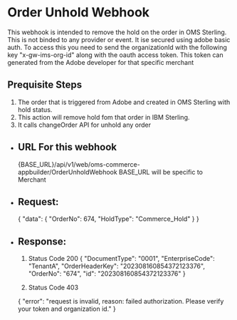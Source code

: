 # Order Unhold Webhook

This webhook is intended to remove the hold on the order in OMS Sterling. This is not binded to any provider or event. It ise secured using adobe basic auth. To access this you need to send the organizationId with the following key "x-gw-ims-org-id" along with the oauth access token. This token can generated from the Adobe developer for that specific merchant


## Prequisite Steps

  1. The order that is triggered from Adobe and created in OMS Sterling with hold status.
  2. This action will remove hold fom that order in IBM Sterling.
  3. It calls changeOrder API for unhold any order

- ## URL For this webhook 

  {BASE_URL}/api/v1/web/oms-commerce-appbuilder/OrderUnholdWebhook
  BASE_URL will be specific to Merchant

- ## Request: 
  {
    "data": {
        "OrderNo": 674,
        "HoldType": "Commerce_Hold"
    }
  }

- ## Response: 
   
  1. Status Code 200 
    {
      "DocumentType": "0001",
      "EnterpriseCode": "TenantA",
      "OrderHeaderKey": "202308160854372123376",
      "OrderNo": "674",
      "id": "202308160854372123376"
    }

  2. Status Code 403

    {
      "error": "request is invalid, reason: failed authorization. Please verify your token and organization id."
    }
